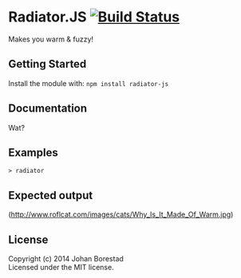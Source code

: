 # Radiator.JS [![Build Status](https://secure.travis-ci.org/borestad/radiator-js.png?branch=master)](http://travis-ci.org/borestad/radiator-js)

Makes you warm & fuzzy!

## Getting Started
Install the module with: `npm install radiator-js`

## Documentation
Wat?

## Examples
    > radiator

## Expected output
(http://www.roflcat.com/images/cats/Why_Is_It_Made_Of_Warm.jpg)

## License
Copyright (c) 2014 Johan Borestad  
Licensed under the MIT license.
